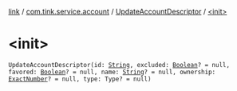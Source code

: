 [link](../../index.md) / [com.tink.service.account](../index.md) / [UpdateAccountDescriptor](index.md) / [&lt;init&gt;](./-init-.md)

# &lt;init&gt;

`UpdateAccountDescriptor(id: `[`String`](https://kotlinlang.org/api/latest/jvm/stdlib/kotlin/-string/index.html)`, excluded: `[`Boolean`](https://kotlinlang.org/api/latest/jvm/stdlib/kotlin/-boolean/index.html)`? = null, favored: `[`Boolean`](https://kotlinlang.org/api/latest/jvm/stdlib/kotlin/-boolean/index.html)`? = null, name: `[`String`](https://kotlinlang.org/api/latest/jvm/stdlib/kotlin/-string/index.html)`? = null, ownership: `[`ExactNumber`](../../com.tink.model.misc/-exact-number/index.md)`? = null, type: Type? = null)`